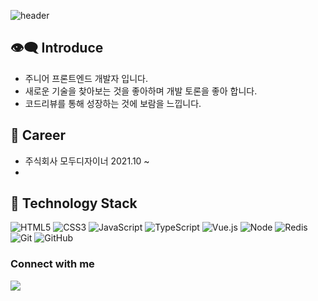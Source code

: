 ![header](https://capsule-render.vercel.app/api?type=wave&color=E45D4C&height=240&section=header&text=SungHoon%20Jung&fontSize=60&fontColor=ffffff&fontAlignY=40&animation=twinkling)
 
👁️‍🗨️ Introduce
---
- 주니어 프론트엔드 개발자 입니다.
- 새로운 기술을 찾아보는 것을 좋아하며 개발 토론을 좋아 합니다.
- 코드리뷰를 통해 성장하는 것에 보람을 느낍니다.

🏢 Career
---
- 주식회사 모두디자이너 2021.10 ~
- 

🔧 Technology Stack
---



<img alt="HTML5" src="https://img.shields.io/badge/html5-%23E34F26.svg?style=for-the-badge&logo=html5&logoColor=white"/> <img alt="CSS3" src="https://img.shields.io/badge/css3-%231572B6.svg?style=for-the-badge&logo=css3&logoColor=white"/> <img alt="JavaScript" src="https://img.shields.io/badge/javascript-%23323330.svg?style=for-the-badge&logo=javascript&logoColor=%23F7DF1E"/> <img alt="TypeScript" src="https://img.shields.io/badge/typescript-%23007ACC.svg?style=for-the-badge&logo=typescript&logoColor=white"/> ![Vue.js](https://img.shields.io/badge/vuejs-%2335495e.svg?style=for-the-badge&logo=vuedotjs&logoColor=%234FC08D) ![Node](https://img.shields.io/badge/Node.js-339933?style=for-the-badge&logo=node.js&logoColor=white) <img alt="Redis" src="https://img.shields.io/badge/Redis-DC382D?style=for-the-badge&logo=Redis&logoColor=white"/> 
<img alt="Git" src ="https://img.shields.io/badge/Git-F05032.svg?&style=for-the-badge&logo=Git&logoColor=white"/> <img alt="GitHub" src ="https://img.shields.io/badge/GitHub-181717.svg?&style=for-the-badge&logo=GitHub&logoColor=white"/>

### Connect with me

<p>
<a href="jshyh1@naver.com"><img src="https://img.shields.io/badge/Gmail-D14836?style=for-the-badge&logo=gmail&logoColor=white"/></a>
</p>

<!--
![HTML5](https://img.shields.io/badge/html5-%23E34F26.svg?style=for-the-badge&logo=html5&logoColor=white)
![CSS3](https://img.shields.io/badge/css3-%231572B6.svg?style=for-the-badge&logo=css3&logoColor=white)
![JavaScript](https://img.shields.io/badge/javascript-%23323330.svg?style=for-the-badge&logo=javascript&logoColor=%23F7DF1E)
![Vue.js](https://img.shields.io/badge/vuejs-%2335495e.svg?style=for-the-badge&logo=vuedotjs&logoColor=%234FC08D) 
![React.js](https://img.shields.io/badge/react-61DAFB?style=for-the-badge&logo=react&logoColor=black)
<img alt="React" src="https://img.shields.io/badge/react-%2320232a.svg?style=for-the-badge&logo=react&logoColor=%2361DAFB"/> 
<img alt="Redux" src="https://img.shields.io/badge/redux-%23593d88.svg?style=for-the-badge&logo=redux&logoColor=white"/> 
<img alt="Spring" src="https://img.shields.io/badge/spring-%236DB33F.svg?style=for-the-badge&logo=spring&logoColor=white"/> 
<img alt="NestJS" src="https://img.shields.io/badge/nestjs-%23E0234E.svg?style=for-the-badge&logo=nestjs&logoColor=white" />

참고 깃허브
https://github.com/minuukang
https://github.com/threeplef
https://github.com/jooy2
-->
